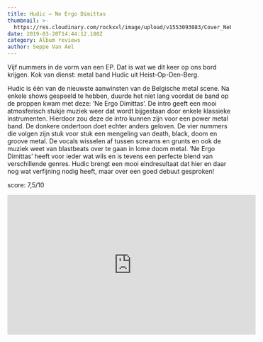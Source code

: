 ```yaml
---
title: Hudic – Ne Ergo Dimittas
thumbnail: >-
  https://res.cloudinary.com/rockxxl/image/upload/v1553093083/Cover_NeErgoDimittas.jpg
date: 2019-03-20T14:44:12.180Z
category: Album reviews
author: Seppe Van Ael
---
```

Vijf nummers in de vorm van een EP. Dat is wat we dit keer op ons bord krijgen. Kok van dienst: metal band Hudic uit Heist-Op-Den-Berg.

Hudic is één van de nieuwste aanwinsten van de Belgische metal scene. Na enkele shows gespeeld te hebben, duurde het niet lang voordat de band op de proppen kwam met deze: ‘Ne Ergo Dimittas’. De intro geeft een mooi atmosferisch stukje muziek weer dat wordt bijgestaan door enkele klassieke instrumenten. Hierdoor zou deze de intro kunnen zijn voor een power metal band. De donkere ondertoon doet echter anders geloven. De vier nummers die volgen zijn stuk voor stuk een mengeling van death, black, doom en groove metal. De vocals wisselen af tussen screams en grunts en ook de muziek weet van blastbeats over te gaan in lome doom metal. ‘Ne Ergo Dimittas’ heeft voor ieder wat wils en is tevens een perfecte blend van verschillende genres. Hudic brengt een mooi eindresultaat dat hier en daar nog wat verfijning nodig heeft, maar over een goed debuut gesproken! 

score: 7,5/10

<iframe width="560" height="315" src="https://www.youtube.com/embed/uszcMVRf5Y0" frameborder="0" allow="accelerometer; autoplay; encrypted-media; gyroscope; picture-in-picture" allowfullscreen></iframe>
